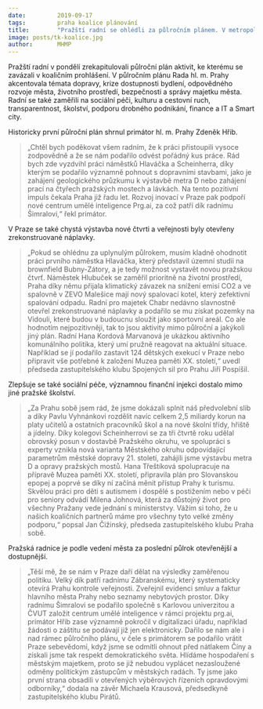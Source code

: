 ```yaml
---
date:         2019-09-17
tags:         praha koalice plánování
title:        "Pražští radní se ohlédli za půlročním plánem. V metropoli začalo vznikat metro D, centrum umělé inteligence a rekonstruují se pražské mosty"
image: posts/tk-koalice.jpg
author:       MHMP
---
```


Pražští radní v pondělí zrekapitulovali půlroční plán aktivit, ke kterému se zavázali v koaličním prohlášení. V půlročním plánu Rada hl. m. Prahy akcentovala témata dopravy, krize dostupnosti bydlení, odpovědného rozvoje města, životního prostředí, bezpečnosti a správy majetku města. Radní se také zaměřili na sociální péči, kulturu a cestovní ruch, transparentnost, školství, podporu drobného podnikání, finance a IT a Smart city.

Historicky první půlroční plán shrnul primátor hl. m. Prahy Zdeněk Hřib. 

> „Chtěl bych poděkovat všem radním, že k práci přistoupili vysoce zodpovědně a že se nám podařilo odvést pořádný kus práce. Rád bych zde vyzdvihl práci náměstků Hlaváčka a Scheinherra, díky kterým se podařilo významně pohnout s dopravními stavbami, jako je zahájení geologického průzkumu k výstavbě metra D nebo zahájení prací na čtyřech pražských mostech a lávkách. Na tento pozitivní impuls čekala Praha již řadu let. Rozvoj inovací v Praze pak podpoří nové centrum umělé inteligence Prg.ai, za což patří dík radnímu Šimralovi,“ řekl primátor.

V Praze se také chystá výstavba nové čtvrti a veřejnosti byly otevřeny zrekonstruované náplavky. 

> „Pokud se ohlédnu za uplynulým půlrokem, musím kladně ohodnotit práci prvního náměstka Hlaváčka, který představil územní studii na brownfield Bubny-Zátory, a je tedy možnost vystavět novou pražskou čtvrť. Náměstek Hlubuček se zaměřil prioritně na životní prostředí, Praha díky němu přijala klimatický závazek na snížení emisí CO2 a ve spalovně v ZEVO Malešice mají nový spalovací kotel, který zefektivní spalování odpadu. Radní pro majetek Chabr nedávno slavnostně otevřel zrekonstruované náplavky a podařilo se mu získat pozemky na Vidouli, které budou v budoucnu sloužit jako sportovní areál. Co ale hodnotím nejpozitivněji, tak to jsou aktivity mimo půlroční a jakýkoli jiný plán. Radní Hana Kordová Marvanová je ukázkou aktivního komunálního politika, který umí pružně reagovat na aktuální situace. Například se jí podařilo zastavit 124 dětských exekucí v Praze nebo připravit vše potřebné k založení Muzea paměti XX. století,“ uvedl předseda zastupitelského klubu Spojených sil pro Prahu Jiří Pospíšil.

Zlepšuje se také sociální péče, významnou finanční injekci dostalo mimo jiné pražské školství. 

> „Za Prahu sobě jsem rád, že jsme dokázali splnit náš předvolební slib a díky Pavlu Vyhnánkovi rozdělit navíc celkem 2,5 miliardy korun na platy učitelů a ostatních pracovníků škol a na nové školní třídy, hřiště a jídelny. Díky kolegovi Scheinherrovi se za tři čtvrtě roku udělal obrovský posun v dostavbě Pražského okruhu, ve spolupráci s experty vznikla nová varianta Městského okruhu odpovídající parametrům městské dopravy 21. století, zahájili jsme výstavbu metra D a opravy pražských mostů. Hana Třeštíková spolupracuje na přípravě Muzea paměti XX. století, připravila plán pro Slovanskou epopej a poprvé se díky ní začíná měnit přístup Prahy k turismu. Skvělou práci pro děti s autismem i dospělé s postižením nebo v péči pro seniory odvádí Milena Johnová, která za důstojný život pro všechny Pražany vede jednání s ministerstvy. Vážím si toho, že u našich koaličních partnerů máme pro všechny tyto velké změny podporu,“ popsal Jan Čižinský, předseda zastupitelského klubu Praha sobě.

Pražská radnice je podle vedení města za poslední půlrok otevřenější a dostupnější. 

> „Těší mě, že se nám v Praze daří dělat na výsledky zaměřenou politiku. Velký dík patří radnímu Zábranskému, který systematicky otevírá Prahu kontrole veřejnosti. Zveřejnil evidenci smluv a faktur hlavního města Prahy nebo seznamy nebytových prostor. Díky radnímu Šimralovi se podařilo společně s Karlovou univerzitou a ČVUT založit centrum umělé inteligence v rámci projektu prg.ai, primátor Hřib zase významně pokročil v digitalizaci úřadu, například žádosti o záštitu se podávají již jen elektronicky. Dařilo se nám ale i nad rámec půlročního plánu, v čele s primátorem se podařilo vrátit Praze sebevědomí, když jsme se odmítli ohnout před nátlakem Číny a získali jsme tak respekt demokratického světa. Hlídáme hospodaření s městským majetkem, proto se již nebudou vyplácet nezasloužené odměny politickým zástupcům v městských radách. Ty jsme jako první strana obsadili v otevřených výběrových řízeních opravdovými odborníky,“ dodala na závěr Michaela Krausová, předsedkyně zastupitelského klubu Pirátů.
 


